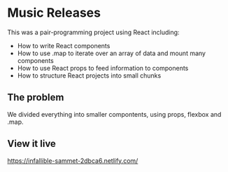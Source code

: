 # Music Releases
This was a pair-programming project using React including: 
- How to write React components
- How to use .map to iterate over an array of data and mount many components
- How to use React props to feed information to components
- How to structure React projects into small chunks

## The problem

We divided everything into smaller compontents, using props, flexbox and .map.

## View it live

https://infallible-sammet-2dbca6.netlify.com/
